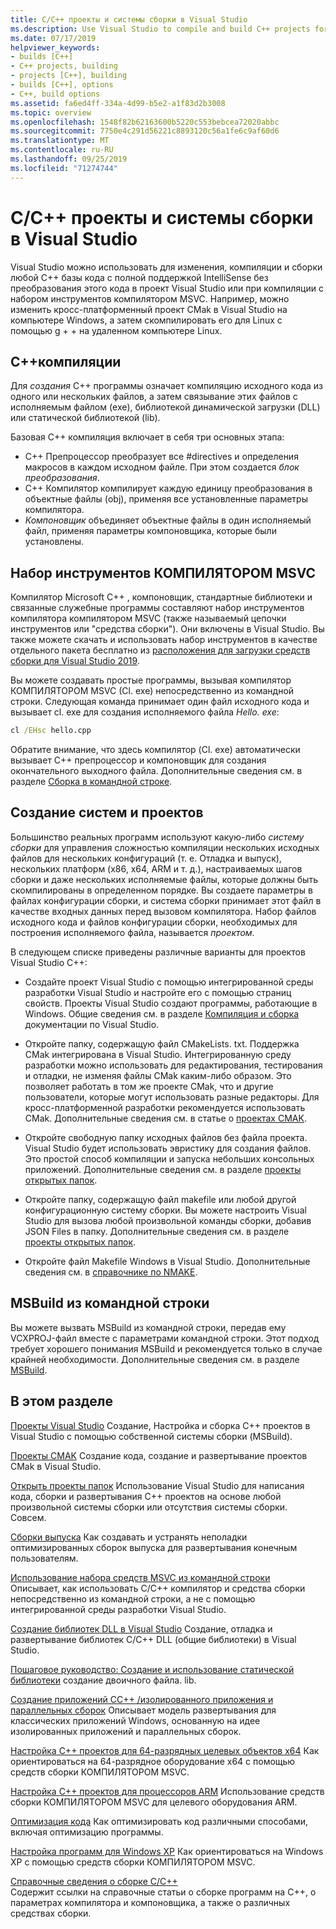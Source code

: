 ```yaml
---
title: C/C++ проекты и системы сборки в Visual Studio
ms.description: Use Visual Studio to compile and build C++ projects for Windows, ARM or Linux based on any project system.
ms.date: 07/17/2019
helpviewer_keywords:
- builds [C++]
- C++ projects, building
- projects [C++], building
- builds [C++], options
- C++, build options
ms.assetid: fa6ed4ff-334a-4d99-b5e2-a1f83d2b3008
ms.topic: overview
ms.openlocfilehash: 1548f82b62163600b5220c553bebcea72020abbc
ms.sourcegitcommit: 7750e4c291d56221c8893120c56a1fe6c9af60d6
ms.translationtype: MT
ms.contentlocale: ru-RU
ms.lasthandoff: 09/25/2019
ms.locfileid: "71274744"
---
```

# <a name="cc-projects-and-build-systems-in-visual-studio"></a>C/C++ проекты и системы сборки в Visual Studio

Visual Studio можно использовать для изменения, компиляции и сборки любой C++ базы кода с полной поддержкой IntelliSense без преобразования этого кода в проект Visual Studio или при компиляции с набором инструментов компилятором MSVC. Например, можно изменить кросс-платформенный проект CMak в Visual Studio на компьютере Windows, а затем скомпилировать его для Linux с помощью g + + на удаленном компьютере Linux.

## <a name="c-compilation"></a>C++компиляции

Для *создания* C++ программы означает компиляцию исходного кода из одного или нескольких файлов, а затем связывание этих файлов с исполняемым файлом (exe), библиотекой динамической загрузки (DLL) или статической библиотекой (lib). 

Базовая C++ компиляция включает в себя три основных этапа:

- C++ Препроцессор преобразует все #directives и определения макросов в каждом исходном файле. При этом создается *блок преобразования*.
- C++ Компилятор компилирует каждую единицу преобразования в объектные файлы (obj), применяя все установленные параметры компилятора.
- *Компоновщик* объединяет объектные файлы в один исполняемый файл, применяя параметры компоновщика, которые были установлены. 

## <a name="the-msvc-toolset"></a>Набор инструментов КОМПИЛЯТОРОМ MSVC

Компилятор Microsoft C++ , компоновщик, стандартные библиотеки и связанные служебные программы составляют набор инструментов компилятора компилятором MSVC (также называемый цепочки инструментов или "средства сборки"). Они включены в Visual Studio. Вы также можете скачать и использовать набор инструментов в качестве отдельного пакета бесплатно из [расположения для загрузки средств сборки для Visual Studio 2019](https://visualstudio.microsoft.com/downloads/#build-tools-for-visual-studio-2019).

Вы можете создавать простые программы, вызывая компилятор КОМПИЛЯТОРОМ MSVC (Cl. exe) непосредственно из командной строки. Следующая команда принимает один файл исходного кода и вызывает cl. exe для создания исполняемого файла *Hello. exe*: 

```cmd
cl /EHsc hello.cpp
```
Обратите внимание, что здесь компилятор (Cl. exe) автоматически вызывает C++ препроцессор и компоновщик для создания окончательного выходного файла.  Дополнительные сведения см. в разделе [Сборка в командной строке](building-on-the-command-line.md).

## <a name="build-systems-and-projects"></a>Создание систем и проектов

Большинство реальных программ используют какую-либо *систему сборки* для управления сложностью компиляции нескольких исходных файлов для нескольких конфигураций (т. е. Отладка и выпуск), нескольких платформ (x86, x64, ARM и т. д.), настраиваемых шагов сборки и даже нескольких исполняемые файлы, которые должны быть скомпилированы в определенном порядке. Вы создаете параметры в файлах конфигурации сборки, и система сборки принимает этот файл в качестве входных данных перед вызовом компилятора. Набор файлов исходного кода и файлов конфигурации сборки, необходимых для построения исполняемого файла, называется *проектом*. 

В следующем списке приведены различные варианты для проектов Visual Studio C++:

- Создайте проект Visual Studio с помощью интегрированной среды разработки Visual Studio и настройте его с помощью страниц свойств. Проекты Visual Studio создают программы, работающие в Windows. Общие сведения см. в разделе [Компиляция и сборка](/visualstudio/ide/compiling-and-building-in-visual-studio) документации по Visual Studio.

- Откройте папку, содержащую файл CMakeLists. txt. Поддержка CMak интегрирована в Visual Studio. Интегрированную среду разработки можно использовать для редактирования, тестирования и отладки, не изменяя файлы CMak каким-либо образом. Это позволяет работать в том же проекте CMak, что и другие пользователи, которые могут использовать разные редакторы. Для кросс-платформенной разработки рекомендуется использовать CMak. Дополнительные сведения см. в статье о [проектах CMAK](cmake-projects-in-visual-studio.md).
 
- Откройте свободную папку исходных файлов без файла проекта. Visual Studio будет использовать эвристику для создания файлов. Это простой способ компиляции и запуска небольших консольных приложений. Дополнительные сведения см. в разделе [проекты открытых папок](open-folder-projects-cpp.md).

- Откройте папку, содержащую файл makefile или любой другой конфигурационную систему сборки. Вы можете настроить Visual Studio для вызова любой произвольной команды сборки, добавив JSON Files в папку. Дополнительные сведения см. в разделе [проекты открытых папок](open-folder-projects-cpp.md).
 
- Откройте файл Makefile Windows в Visual Studio. Дополнительные сведения см. в [справочнике по NMAKE](reference/nmake-reference.md).

## <a name="msbuild-from-the-command-line"></a>MSBuild из командной строки 

Вы можете вызвать MSBuild из командной строки, передав ему VCXPROJ-файл вместе с параметрами командной строки. Этот подход требует хорошего понимания MSBuild и рекомендуется только в случае крайней необходимости. Дополнительные сведения см. в разделе [MSBuild](msbuild-visual-cpp.md).

## <a name="in-this-section"></a>В этом разделе

[Проекты Visual Studio](creating-and-managing-visual-cpp-projects.md) Создание, Настройка и сборка C++ проектов в Visual Studio с помощью собственной системы сборки (MSBuild).

[Проекты CMAK](cmake-projects-in-visual-studio.md) Создание кода, создание и развертывание проектов CMak в Visual Studio.

[Открыть проекты папок](open-folder-projects-cpp.md) Использование Visual Studio для написания кода, сборки и развертывания C++ проектов на основе любой произвольной системы сборки или отсутствия системы сборки. Совсем. 

[Сборки выпуска](release-builds.md) Как создавать и устранять неполадки оптимизированных сборок выпуска для развертывания конечным пользователям.

[Использование набора средств MSVC из командной строки](building-on-the-command-line.md)<br/>
Описывает, как использовать C/C++ компилятор и средства сборки непосредственно из командной строки, а не с помощью интегрированной среды разработки Visual Studio.

[Создание библиотек DLL в Visual Studio](dlls-in-visual-cpp.md) Создание, отладка и развертывание библиотек C/C++ DLL (общие библиотеки) в Visual Studio.

[Пошаговое руководство: Создание и использование статической библиотеки](walkthrough-creating-and-using-a-static-library-cpp.md) создание двоичного файла. lib.

[Создание приложений CC++ /изолированного приложения и параллельных сборок](building-c-cpp-isolated-applications-and-side-by-side-assemblies.md) Описывает модель развертывания для классических приложений Windows, основанную на идее изолированных приложений и параллельных сборок.

[Настройка C++ проектов для 64-разрядных целевых объектов x64](configuring-programs-for-64-bit-visual-cpp.md) Как ориентироваться на 64-разрядное оборудование x64 с помощью средств сборки КОМПИЛЯТОРОМ MSVC.

[Настройка C++ проектов для процессоров ARM](configuring-programs-for-arm-processors-visual-cpp.md) Использование средств сборки КОМПИЛЯТОРОМ MSVC для целевого оборудования ARM.

[Оптимизация кода](optimizing-your-code.md) Как оптимизировать код различными способами, включая оптимизацию программы.

[Настройка программ для Windows XP](configuring-programs-for-windows-xp.md) Как ориентироваться на Windows XP с помощью средств сборки КОМПИЛЯТОРОМ MSVC.

[Справочные сведения о сборке C/C++](reference/c-cpp-building-reference.md)<br/>
Содержит ссылки на справочные статьи о сборке программ на C++, о параметрах компилятора и компоновщика, а также о различных средствах сборки.
